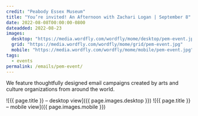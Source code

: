 ```yaml
---
credit: "Peabody Essex Museum"
title: "You’re invited! An Afternoon with Zachari Logan | September 8"
date: 2022-08-08T00:00:00-0800
dateadded: 2022-08-23
images:
  desktop: "https://media.wordfly.com/wordfly/mome/desktop/pem-event.jpg"
  grid: "https://media.wordfly.com/wordfly/mome/grid/pem-event.jpg"
  mobile: "https://media.wordfly.com/wordfly/mome/mobile/pem-event.jpg"
tags:
  - events
permalink: /emails/pem-event/
---
```

We feature thoughtfully designed email campaigns created by arts and culture organizations from around the world.

![{{ page.title }} – desktop view]({{ page.images.desktop }})
![{{ page.title }} – mobile view]({{ page.images.mobile }})
